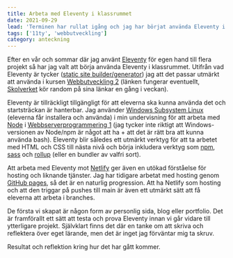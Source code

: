 ```yaml
---
title: Arbeta med Eleventy i klassrummet
date: 2021-09-29
lead: 'Terminen har rullat igång och jag har börjat använda Eleventy i undervisningen.'
tags: ['11ty', 'webbutveckling']
category: anteckning
---
```


Efter en vår och sommar där jag använt [Eleventy](https://www.11ty.dev/) för egen hand till flera projekt så har jag valt att börja använda Eleventy i klassrummet. Utifrån vad Eleventy är tycker ([static site builder/generator](https://www.11ty.dev/docs/)) jag att det passar utmärkt att använda i kursen [Webbutveckling 2](https://www.skolverket.se/undervisning/gymnasieskolan/laroplan-program-och-amnen-i-gymnasieskolan/gymnasieprogrammen/amne?url=1530314731%2Fsyllabuscw%2Fjsp%2Fsubject.htm%3FsubjectCode%3DWEU%26tos%3Dgy&sv.url=12.5dfee44715d35a5cdfa92a3) (länken fungerar eventuellt, [Skolverket](https://www.skolverket.se/) kör random på sina länkar en gång i veckan).

Eleventy är tillräckligt tillgängligt för att eleverna ska kunna använda det och startsträckan är hanterbar. Jag använder [Windows Subsystem Linux](https://docs.microsoft.com/en-us/windows/wsl/install) (eleverna får installera och använda) i min undervisning för att arbeta med [Node](https://nodejs.org/) i [Webbserverprogrammering 1](https://www.skolverket.se/undervisning/gymnasieskolan/laroplan-program-och-amnen-i-gymnasieskolan/gymnasieprogrammen/amne?url=1530314731%2Fsyllabuscw%2Fjsp%2Fsubject.htm%3FsubjectCode%3DWES%26tos%3Dgy&sv.url=12.5dfee44715d35a5cdfa92a3) (jag tycker inte riktigt att Windows-versionen av Node/npm är något att ha + att det är rätt bra att kunna använda bash). Eleventy blir således ett utmärkt verktyg för att ta arbetet med HTML och CSS till nästa nivå och börja inkludera verktyg som [npm](https://www.npmjs.com/), [sass](https://sass-lang.com/) och [rollup](https://rollupjs.org/) (eller en bundler av valfri sort).

Att arbeta med Eleventy mot [Netlify](https://www.netlify.com/) ger även en utökad förståelse för hosting och liknande tjänster. Jag har tidigare arbetat med hosting genom [GitHub pages](https://pages.github.com/), så det är en naturlig progression. Att ha Netlify som hosting och att den triggar på pushes till main är även ett utmärkt sätt att få eleverna att arbeta i branches.

De första vi skapat är någon form av personlig sida, blog eller portfolio. Det är framförallt ett sätt att testa och prova Eleventy innan vi går vidare till ytterligare projekt. Självklart finns det där en tanke om att skriva och reflektera över eget lärande, men det är inget jag förväntar mig ta skruv.

Resultat och reflektion kring hur det har gått kommer.
